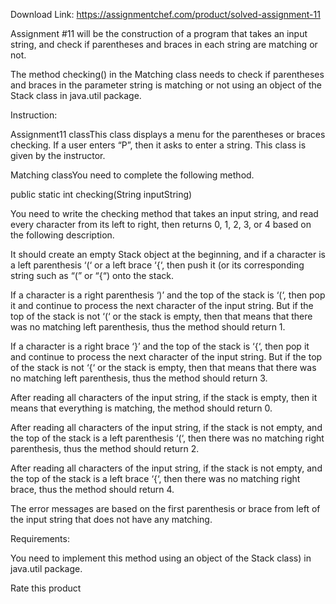 Download Link: https://assignmentchef.com/product/solved-assignment-11
<br>
<p class="ui header product-top-header" title="Assignment #11 Solution">Assignment #11 will be the construction of a program that takes an input string, and check if parentheses and braces in each string are matching or not.

The method checking() in the Matching class needs to check if parentheses and braces in the parameter string is matching or not using an object of the Stack class in java.util package.

Instruction:

Assignment11 classThis class displays a menu for the parentheses or braces checking. If a user enters “P”, then it asks to enter a string. This class is given by the instructor.

Matching classYou need to complete the following method.

public static int checking(String inputString)

You need to write the checking method that takes an input string, and read every character from its left to right, then returns 0, 1, 2, 3, or 4 based on the following description.

It should create an empty Stack object at the beginning, and if a character is a left parenthesis ‘(‘ or a left brace ‘{‘, then push it (or its corresponding string such as “(” or “{“) onto the stack.

If a character is a right parenthesis ‘)’ and the top of the stack is ‘(‘, then pop it and continue to process the next character of the input string. But if the top of the stack is not ‘(‘ or the stack is empty, then that means that there was no matching left parenthesis, thus the method should return 1.

If a character is a right brace ‘}’ and the top of the stack is ‘{‘, then pop it and continue to process the next character of the input string. But if the top of the stack is not ‘{‘ or the stack is empty, then that means that there was no matching left parenthesis, thus the method should return 3.

After reading all characters of the input string, if the stack is empty, then it means that everything is matching, the method should return 0.

After reading all characters of the input string, if the stack is not empty, and the top of the stack is a left parenthesis ‘(‘, then there was no matching right parenthesis, thus the method should return 2.

After reading all characters of the input string, if the stack is not empty, and the top of the stack is a left brace ‘{‘, then there was no matching right brace, thus the method should return 4.

The error messages are based on the first parenthesis or brace from left of the input string that does not have any matching.

Requirements:

You need to implement this method using an object of the Stack class) in java.util package.

<span class="kksr-muted">Rate this product</span>